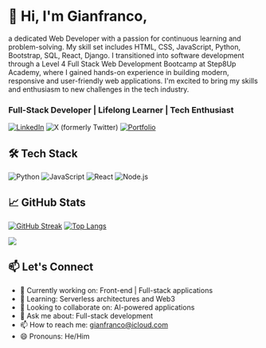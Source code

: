 # 👋 Hi, I'm Gianfranco, 
a dedicated Web Developer with a passion for continuous learning and
problem-solving. My skill set includes HTML, CSS, JavaScript, Python, Bootstrap,
SQL, React, Django. I transitioned into software development through a Level 4 Full Stack
Web Development Bootcamp at Step8Up Academy, where I gained hands-on
experience in building modern, responsive and user-friendly web applications. I'm
excited to bring my skills and enthusiasm to new challenges in the tech industry.

### Full-Stack Developer | Lifelong Learner | Tech Enthusiast


[![LinkedIn](https://img.shields.io/badge/LinkedIn-0077B5?logo=linkedin&logoColor=white)](https://www.linkedin.com/in/gianfranco-uk/)
![X (formerly Twitter)](https://img.shields.io/twitter/follow/ciaffo2011)
[![Portfolio](https://img.shields.io/badge/Portfolio-%23000000.svg?logo=github&logoColor=white)](https://github.com/GianfrancoAntenucci?tab=repositories)

## 🛠️ Tech Stack
![Python](https://img.shields.io/badge/Python-3776AB?logo=python&logoColor=white)
![JavaScript](https://img.shields.io/badge/JavaScript-F7DF1E?logo=javascript&logoColor=black)
![React](https://img.shields.io/badge/React-61DAFB?logo=react&logoColor=black)
![Node.js](https://img.shields.io/badge/Node.js-339933?logo=node.js&logoColor=white)

## 📈 GitHub Stats
[![GitHub Streak](https://streak-stats.demolab.com?user=GianfrancoAntenucci)](https://git.io/streak-stats)
[![Top Langs](https://github-readme-stats.vercel.app/api/top-langs/?username=GianfrancoAntenucci&layout=compact)](https://github.com/GianfrancoAntenucci)

![](https://komarev.com/ghpvc/?username=GianfrancoAntenucci&color=brightgreen)

## 📫 Let's Connect
- 🔭 Currently working on: Front-end | Full-stack applications
- 🌱 Learning: Serverless architectures and Web3
- 👯 Looking to collaborate on: AI-powered applications
- 💬 Ask me about: Full-stack development
- 📫 How to reach me: gianfranco@icloud.com
- 😄 Pronouns: He/Him

<!---
GianfrancoAntenucci/GianfrancoAntenucci is a ✨ special ✨ repository because its `README.md` (this file) appears on your GitHub profile.
You can click the Preview link to take a look at your changes.
--->

